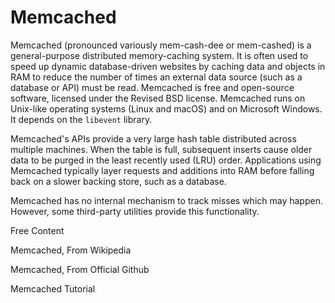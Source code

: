 # Memcached

Memcached (pronounced variously mem-cash-dee or mem-cashed) is a general-purpose distributed memory-caching system. It is often used to speed up dynamic database-driven websites by caching data and objects in RAM to reduce the number of times an external data source (such as a database or API) must be read. Memcached is free and open-source software, licensed under the Revised BSD license. Memcached runs on Unix-like operating systems (Linux and macOS) and on Microsoft Windows. It depends on the `libevent` library.

Memcached's APIs provide a very large hash table distributed across multiple machines. When the table is full, subsequent inserts cause older data to be purged in the least recently used (LRU) order. Applications using Memcached typically layer requests and additions into RAM before falling back on a slower backing store, such as a database.

Memcached has no internal mechanism to track misses which may happen. However, some third-party utilities provide this functionality.

<ResourceGroupTitle>Free Content</ResourceGroupTitle>

<BadgeLink colorScheme='yellow' badgeText='Read' href='https://en.wikipedia.org/wiki/Memcached'>Memcached, From Wikipedia</BadgeLink>

<BadgeLink colorScheme='yellow' badgeText='Read' href='https://github.com/memcached/memcached#readme'>Memcached, From Official Github</BadgeLink>

<BadgeLink colorScheme='yellow' badgeText='Read' href='https://www.tutorialspoint.com/memcached/index.htm'>Memcached Tutorial</BadgeLink>
